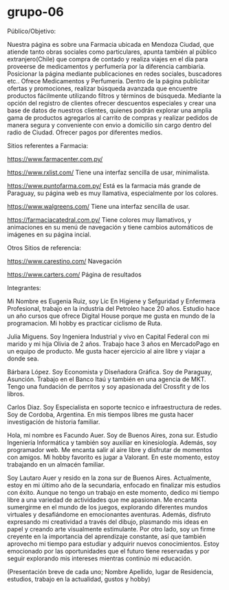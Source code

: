 # grupo-06

Público/Objetivo:

Nuestra página es sobre una Farmacia ubicada en Mendoza Ciudad, que atiende tanto obras sociales como particulares, apunta también al público extranjero(Chile) que compra de contado y realiza viajes en el día para proveerse de medicamentos y perfumería por la diferencia cambiaria. Posicionar la página mediante publicaciones en redes sociales, buscadores etc..
Ofrece Medicamentos y Perfumería.
Dentro de la página publicitar ofertas y promociones, realizar búsqueda avanzada que encuentre productos fácilmente utilizando filtros y términos de búsqueda.
Mediante la opción del registro de clientes ofrecer descuentos especiales y crear una base de datos de nuestros clientes, quienes podrán explorar una amplia gama de productos agregarlos al carrito de compras y realizar pedidos de manera segura y conveniente con envio a domicilio sin cargo dentro del radio de Ciudad. Ofrecer pagos por diferentes medios.

Sitios referentes a Farmacia:

https://www.farmacenter.com.py/

https://www.rxlist.com/ Tiene una interfaz sencilla de usar, minimalista.

https://www.puntofarma.com.py/ Está es la farmacia más grande de Paraguay, su página web es muy llamativa, especialmente por los colores.

https://www.walgreens.com/ Tiene una interfaz sencilla de usar.

https://farmaciacatedral.com.py/ Tiene colores muy llamativos, y animaciones en su menú de navegación y tiene cambios automáticos de imágenes en su página incial.

Otros Sitios de referencia:

https://www.carestino.com/ Navegación

https://www.carters.com/ Página de resultados

Integrantes:

Mi Nombre es Eugenia Ruiz, soy Lic En Higiene y Sefguridad y Enfermera Profesional, trabajo en la industria del Petroleo hace 20 años. Estudio hace un año cursos que ofrece Digital House porque me gusta en mundo de la programacion. Mi hobby es practicar ciclismo de Ruta.

Julia Miguens. Soy Ingeniera Industrial y vivo en Capital Federal con mi marido y mi hija Olivia de 2 años. Trabajo hace 3 años en MercadoPago en un equipo de producto. Me gusta hacer ejercicio al aire libre y viajar a donde sea.

Bárbara López. Soy Economista y Diseñadora Gráfica. Soy de Paraguay, Asunción. Trabajo en el Banco Itaú y también en una agencia de MKT. Tengo una fundación de perritos y soy apasionada del Crossfit y de los libros. 

Carlos Diaz. Soy Especialista en soporte tecnico e infraestructura de redes. Soy de Cordoba, Argentina. 
En mis tiempos libres me gusta hacer investigación de historia familiar.

Hola, mi nombre es Facundo Auer. Soy de Buenos Aires, zona sur. Estudio Ingeniería Informática y también soy auxiliar en kinesiología. Además, soy programador web. Me encanta salir al aire libre y disfrutar de momentos con amigos. Mi hobby favorito es jugar a Valorant. En este momento, estoy trabajando en un almacén familiar.

Soy Lautaro Auer y resido en la zona sur de Buenos Aires. Actualmente, estoy en mi último año de la secundaria, enfocado en finalizar mis estudios con éxito. Aunque no tengo un trabajo en este momento, dedico mi tiempo libre a una variedad de actividades que me apasionan. Me encanta sumergirme en el mundo de los juegos, explorando diferentes mundos virtuales y desafiándome en emocionantes aventuras. Además, disfruto expresando mi creatividad a través del dibujo, plasmando mis ideas en papel y creando arte visualmente estimulante. Por otro lado, soy un firme creyente en la importancia del aprendizaje constante, así que también aprovecho mi tiempo para estudiar y adquirir nuevos conocimientos. Estoy emocionado por las oportunidades que el futuro tiene reservadas y por seguir explorando mis intereses mientras continúo mi educación.


(Presentación breve de cada uno; Nombre Apellido, lugar de Residencia, estudios, trabajo en la actualidad, gustos y hobby)

